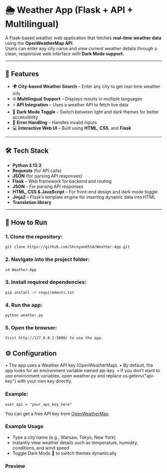 # 🌦️ Weather App (Flask + API + Multilingual)

A Flask-based weather web application that fetches **real-time weather data** using the **OpenWeatherMap API**.  
Users can enter any city name and view current weather details through a clean, responsive web interface with **Dark Mode support**.

---

## 📌 Features

- 🌍 **City-based Weather Search** – Enter any city to get real-time weather info  
- 🌐 **Multilingual Support** – Displays results in multiple languages  
- ⚡ **API Integration** – Uses a weather API to fetch live data 
- 🌙 **Dark Mode Toggle** – Switch between light and dark themes for better accessibility 
- 🧠 **Error Handling** – Handles invalid inputs
- 💻 **Interactive Web UI** – Built using **HTML**, **CSS**, and **Flask** 

---

## 🛠️ Tech Stack

- **Python 3.13.2**
- **Requests** (for API calls)
- **JSON** (for parsing API responses)
- **Flask** – Web framework for backend and routing   
- **JSON** – For parsing API responses  
- **HTML, CSS & JavaScript** – For front-end design and dark mode toggle  
- **Jinja2** – Flask’s template engine for inserting dynamic data into HTML
- **Translation library** 

---

## 🚀 How to Run

### 1. Clone the repository:
	git clone https://github.com/Shreyan6514/Weather-App.git

### 2. Navigate into the project folder:
	cd Weather-App
### 3. Install required dependencies:
	pip install -r requirements.txt

### 4. Run the app:
	python weather.py

### 5. Open the browser:
	Visit http://127.0.0.1:5000/ to use the app.

## ⚙️ Configuration
•	The app uses a Weather API key (OpenWeatherMap).
•	By default, the app looks for an environment variable named api-key.
•	If you don’t want to use environment variables, open weather.py and replace os.getenv("api-key") with your own key directly.

### Example:
	user_api = "your_api_key_here"

You can get a free API key from [OpenWeatherMap](https://openweathermap.org/api)

###  Example Usage

- Type a city name (e.g., Warsaw, Tokyo, New York)
- Instantly view weather details such as temperature, humidity, conditions, and wind speed
- Toggle Dark Mode 🌙 to switch themes dynamically

### Preview

